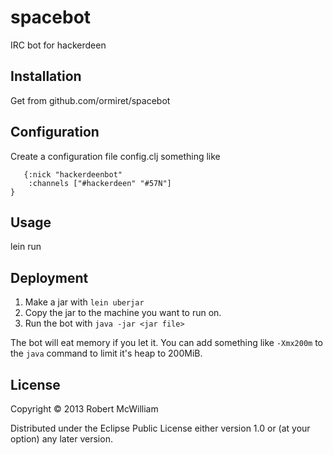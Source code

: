 # spacebot

IRC bot for hackerdeen

## Installation

Get from github.com/ormiret/spacebot

## Configuration

Create a configuration file config.clj something like

       {:nick "hackerdeenbot"
        :channels ["#hackerdeen" "#57N"]
	}

## Usage

lein run

## Deployment

1. Make a jar with `lein uberjar`
1. Copy the jar to the machine you want to run on.
1. Run the bot with `java -jar <jar file>`

The bot will eat memory if you let it. You can add something like
`-Xmx200m` to the `java` command to limit it's heap to 200MiB.

## License

Copyright © 2013 Robert McWilliam

Distributed under the Eclipse Public License either version 1.0 or (at
your option) any later version.
